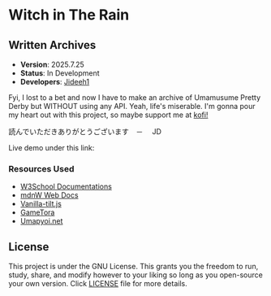 # Witch in The Rain

## Written Archives

- **Version**: 2025.7.25
- **Status**: In Development
- **Developers**: [Jideeh1](https://github.com/Jideeh1)

Fyi, I lost to a bet and now I have to make an archive of Umamusume Pretty Derby but WITHOUT using any API. Yeah, life's miserable. I'm gonna pour my heart out with this project, so maybe support me at [kofi!](https://ko-fi.com/Manage/)

読んでいただきありがとうございます　－　 JD

Live demo under this link: 

### Resources Used

- [W3School Documentations](https://www.w3schools.com/)
- [mdnW Web Docs](https://developer.mozilla.org/en-US/)
- [Vanilla-tilt.js](https://micku7zu.github.io/vanilla-tilt.js/)
- [GameTora](https://gametora.com/umamusume)
- [Umapyoi.net](https://umapyoi.net/)

## License

This project is under the GNU License. This grants you the freedom to run, study, share, and modify however to your liking so long as you open-source your own version. Click <a href="License.txt">LICENSE</a> file for more details.
